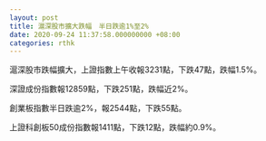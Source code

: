 ```yaml
---
layout: post
title: 滬深股市擴大跌幅　半日跌逾1%至2%
date: 2020-09-24 11:37:58.000000000 +08:00
categories: rthk
---
```


滬深股市跌幅擴大，上證指數上午收報3231點，下跌47點，跌幅1.5%。

深證成份指數報12859點，下跌251點，跌幅近2%。

創業板指數半日跌逾2%，報2544點，下跌55點。

上證科創板50成份指數報1411點，下跌12點，跌幅約0.9%。
